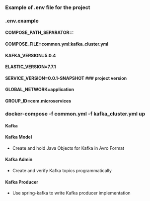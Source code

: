 ### Example of .env file for the project

### .env.example
#### COMPOSE_PATH_SEPARATOR=:
#### COMPOSE_FILE=common.yml:kafka_cluster.yml
#### KAFKA_VERSION=5.0.4
#### ELASTIC_VERSION=7.7.1
#### SERVICE_VERSION=0.0.1-SNAPSHOT ### project version
#### GLOBAL_NETWORK=application
#### GROUP_ID=com.microservices


### docker-compose -f common.yml -f kafka_cluster.yml up

#### Kafka
#### Kafka Model
- Create and hold Java Objects for Kafka in Avro Format
#### Kafka Admin
- Create and verify Kafka topics programmatically
#### Kafka Producer
- Use spring-kafka to write Kafka producer implementation